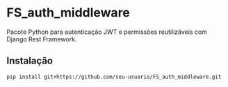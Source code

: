 # FS_auth_middleware

Pacote Python para autenticação JWT e permissões reutilizáveis com Django Rest Framework.

## Instalação

```bash
pip install git+https://github.com/seu-usuario/FS_auth_middleware.git
